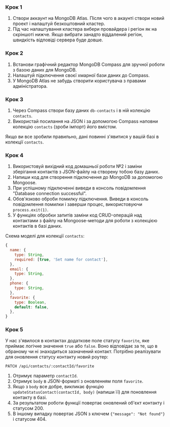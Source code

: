 ### Крок 1

1. Створи аккаунт на MongoDB Atlas. Після чого в акаунті створи новий проект і налаштуй безкоштовний кластер.
2. Під час налаштування кластера вибери провайдера і регіон як на скріншоті нижче. Якщо вибрати занадто віддалений регіон, швидкість відповіді сервера буде довше.

### Крок 2

1. Встанови графічний редактор MongoDB Compass для зручної роботи з базою даних для MongoDB.
2. Налаштуй підключення своєї хмарної бази даних до Compass.
3. У MongoDB Atlas не забудь створити користувача з правами адміністратора.

### Крок 3

1. Через Compass створи базу даних `db-contacts` і в ній колекцію `contacts`.
2. Використай посилання на JSON і за допомогою Compass наповни колекцію `contacts` (зроби імпорт) його вмістом.

Якщо ви все зробили правильно, дані повинні з'явитися у вашій базі в колекції `contacts`.

### Крок 4

1. Використовуй вихідний код домашньої роботи №2 і заміни зберігання контактів з JSON-файлу на створену тобою базу даних.
2. Напиши код для створення підключення до MongoDB за допомогою Mongoose.
3. При успішному підключенні виведи в консоль повідомлення "Database connection successful".
4. Обов'язково оброби помилку підключення. Виведи в консоль повідомлення помилки і заверши процес, використовуючи `process.exit(1)`.
5. У функціях обробки запитів заміни код CRUD-операцій над контактами з файлу на Mongoose-методи для роботи з колекцією контактів в базі даних.

Схема моделі для колекції `contacts`:

```javascript
{
  name: {
    type: String,
    required: [true, 'Set name for contact'],
  },
  email: {
    type: String,
  },
  phone: {
    type: String,
  },
  favorite: {
    type: Boolean,
    default: false,
  },
}
```

### Крок 5

У нас з'явилося в контактах додаткове поле статусу `favorite`, яке приймає логічне значення `true` або `false`. Воно відповідає за те, що в обраному чи ні знаходиться зазначений контакт. Потрібно реалізувати для оновлення статусу контакту новий роутер:

```http
PATCH /api/contacts/:contactId/favorite
```

1. Отримує параметр `contactId`.
2. Отримує `body` в JSON-форматі з оновленням поля `favorite`.
3. Якщо з `body` все добре, викликає функцію `updateStatusContact(contactId, body)` (напиши її) для поновлення контакту в базі.
4. За результатом роботи функції повертає оновлений об'єкт контакту і статусом 200.
5. В іншому випадку повертає JSON з ключем `{"message": "Not found"}` і статусом 404.
```